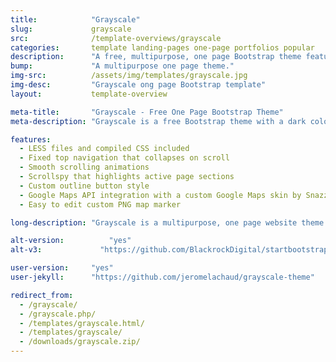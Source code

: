 ```yaml
---
title:            "Grayscale"
slug:             grayscale
src:              /template-overviews/grayscale
categories:       template landing-pages one-page portfolios popular
description:      "A free, multipurpose, one page Bootstrap theme featuring a dark color scheme and smooth scrolling animations."
bump:             "A multipurpose one page theme."
img-src:          /assets/img/templates/grayscale.jpg
img-desc:         "Grayscale ong page Bootstrap template"
layout:           template-overview

meta-title:       "Grayscale - Free One Page Bootstrap Theme"
meta-description: "Grayscale is a free Bootstrap theme with a dark color scheme, smooth scrolling page animations, and a collapsing top navigation bar. It works great for portfolios, businesses, and more!"

features:
  - LESS files and compiled CSS included
  - Fixed top navigation that collapses on scroll
  - Smooth scrolling animations
  - Scrollspy that highlights active page sections
  - Custom outline button style
  - Google Maps API integration with a custom Google Maps skin by Snazzy Maps
  - Easy to edit custom PNG map marker

long-description: "Grayscale is a multipurpose, one page website theme featuring a dark layout along with smooth scrolling page animations."

alt-version:		  "yes"
alt-v3:		        "https://github.com/BlackrockDigital/startbootstrap-grayscale/archive/v3.3.7+1.zip"

user-version:     "yes"
user-jekyll:      "https://github.com/jeromelachaud/grayscale-theme"

redirect_from:
  - /grayscale/
  - /grayscale.php/
  - /templates/grayscale.html/
  - /templates/grayscale/
  - /downloads/grayscale.zip/
---
```

